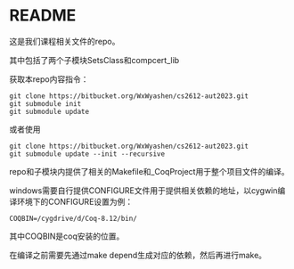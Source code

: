 # README #

这是我们课程相关文件的repo。

其中包括了两个子模块SetsClass和compcert_lib



获取本repo内容指令：

```
git clone https://bitbucket.org/WxWyashen/cs2612-aut2023.git
git submodule init
git submodule update
```

或者使用

```
git clone https://bitbucket.org/WxWyashen/cs2612-aut2023.git
git submodule update --init --recursive
```



repo和子模块内提供了相关的Makefile和_CoqProject用于整个项目文件的编译。

windows需要自行提供CONFIGURE文件用于提供相关依赖的地址，以cygwin编译环境下的CONFIGURE设置为例：

```
COQBIN=/cygdrive/d/Coq-8.12/bin/
```

其中COQBIN是coq安装的位置。



在编译之前需要先通过make depend生成对应的依赖，然后再进行make。